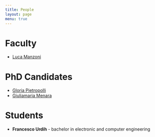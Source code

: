 ```yaml
---
title: People
layout: page
menu: true
---
```


# Faculty

- [Luca Manzoni](people/lmanzoni.html)

# PhD Candidates

- [Gloria Pietropolli](people/gpietropolli.html)
- [Giuliamaria Menara](people/gmenara.html)

# Students

- **Francesco Urdih** - bachelor in electronic and computer engineering
